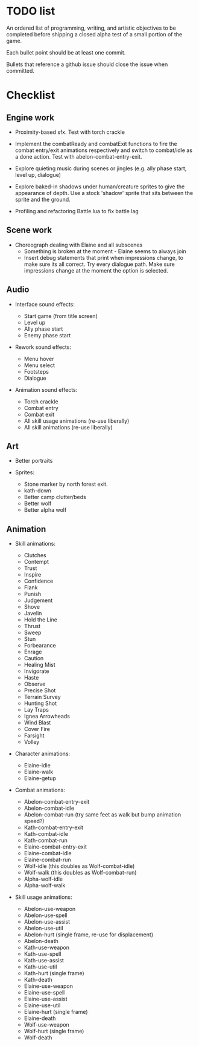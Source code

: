 # TODO list

An ordered list of programming, writing, and artistic objectives to be completed before shipping a closed alpha test of a small portion of the game.

Each bullet point should be at least one commit.

Bullets that reference a github issue should close the issue when committed.

# Checklist

## Engine work

- Proximity-based sfx. Test with torch crackle

- Implement the combatReady and combatExit functions to fire the combat entry/exit animations respectively and switch to combat/idle as a done action. Test with abelon-combat-entry-exit.

- Explore quieting music during scenes or jingles (e.g. ally phase start, level up, dialogue)

- Explore baked-in shadows under human/creature sprites to give the appearance of depth. Use a stock 'shadow' sprite that sits between the sprite and the ground.

- Profiling and refactoring Battle.lua to fix battle lag

## Scene work

- Choreograph dealing with Elaine and all subscenes
    - Something is broken at the moment - Elaine seems to always join
    - Insert debug statements that print when impressions change, to make sure its all correct. Try every dialogue path. Make sure impressions change at the moment the option is selected.

## Audio

- Interface sound effects:
    - Start game (from title screen)
    - Level up
    - Ally phase start
    - Enemy phase start

- Rework sound effects:
    - Menu hover
    - Menu select
    - Footsteps
    - Dialogue

- Animation sound effects:
    - Torch crackle
    - Combat entry
    - Combat exit
    - All skill usage animations (re-use liberally)
    - All skill animations (re-use liberally)

## Art

- Better portraits

- Sprites:
    - Stone marker by north forest exit.
    - kath-down
    - Better camp clutter/beds
    - Better wolf
    - Better alpha wolf

## Animation

- Skill animations:
    - Clutches
    - Contempt
    - Trust
    - Inspire
    - Confidence
    - Flank
    - Punish
    - Judgement
    - Shove
    - Javelin
    - Hold the Line
    - Thrust
    - Sweep
    - Stun
    - Forbearance
    - Enrage
    - Caution
    - Healing Mist
    - Invigorate
    - Haste
    - Observe
    - Precise Shot
    - Terrain Survey
    - Hunting Shot
    - Lay Traps
    - Ignea Arrowheads
    - Wind Blast
    - Cover Fire
    - Farsight
    - Volley

- Character animations:
    - Elaine-idle
    - Elaine-walk
    - Elaine-getup

- Combat animations:
    - Abelon-combat-entry-exit
    - Abelon-combat-idle
    - Abelon-combat-run (try same feet as walk but bump animation speed?)
    - Kath-combat-entry-exit
    - Kath-combat-idle
    - Kath-combat-run
    - Elaine-combat-entry-exit
    - Elaine-combat-idle
    - Elaine-combat-run
    - Wolf-idle (this doubles as Wolf-combat-idle)
    - Wolf-walk (this doubles as Wolf-combat-run)
    - Alpha-wolf-idle
    - Alpha-wolf-walk

- Skill usage animations:
    - Abelon-use-weapon
    - Abelon-use-spell
    - Abelon-use-assist
    - Abelon-use-util
    - Abelon-hurt (single frame, re-use for displacement)
    - Abelon-death
    - Kath-use-weapon
    - Kath-use-spell
    - Kath-use-assist
    - Kath-use-util
    - Kath-hurt (single frame)
    - Kath-death
    - Elaine-use-weapon
    - Elaine-use-spell
    - Elaine-use-assist
    - Elaine-use-util
    - Elaine-hurt (single frame)
    - Elaine-death
    - Wolf-use-weapon
    - Wolf-hurt (single frame)
    - Wolf-death